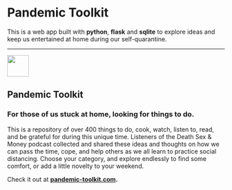 # Pandemic Toolkit

This is a web app built with **python**, **flask** and **sqlite** to explore ideas and keep us entertained at home during our self-quarantine.


--- 
<img src="http://pandemic-toolkit.herokuapp.com/static/img/home2.svg" width="50"> 

## Pandemic Toolkit
### For those of us stuck at home, looking for things to do.

This is a repository of over 400 things to do, cook, watch, listen to, read, and be grateful for during this unique time. Listeners of the Death Sex & Money podcast collected and shared these ideas and thoughts on how we can pass the time, cope, and help others as we all learn to practice social distancing. Choose your category, and explore endlessly to find some comfort, or add a little novelty to your weekend.

Check it out at **[pandemic-toolkit.com](http://www.pandemic-toolkit.com).**


 
